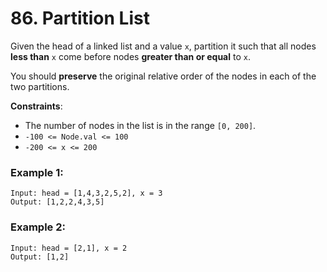 # 86. Partition List

Given the head of a linked list and a value `x`, partition it such that all nodes **less than** `x` come before nodes **greater than or equal** to `x`.

You should **preserve** the original relative order of the nodes in each of the two partitions.
 
**Constraints**:
- The number of nodes in the list is in the range `[0, 200]`.
- `-100 <= Node.val <= 100`
- `-200 <= x <= 200`

### Example 1:

```
Input: head = [1,4,3,2,5,2], x = 3
Output: [1,2,2,4,3,5]
```

### Example 2:

```
Input: head = [2,1], x = 2
Output: [1,2]
```
